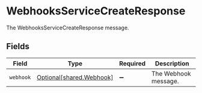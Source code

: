 # WebhooksServiceCreateResponse

The WebhooksServiceCreateResponse message.


## Fields

| Field                                                      | Type                                                       | Required                                                   | Description                                                |
| ---------------------------------------------------------- | ---------------------------------------------------------- | ---------------------------------------------------------- | ---------------------------------------------------------- |
| `webhook`                                                  | [Optional[shared.Webhook]](../../models/shared/webhook.md) | :heavy_minus_sign:                                         | The Webhook message.                                       |